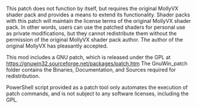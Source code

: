 This patch does not function by itself, but requires the original MollyVX shader pack and provides a means to extend its functionality.
Shader packs with this patch will maintain the license terms of the original MollyVX shader pack.
In other words, users can use the patched shaders for personal use as private modifications, but they cannot redistribute them without the permission of the original MollyVX shader pack author.
The author of the original MollyVX has pleasantly accepted.

This mod includes a GNU patch, which is released under the GPL at 
https://gnuwin32.sourceforge.net/packages/patch.htm
The GnuWin_patch folder contains the Binaries, Documentation, and Sources required for redistribution.

PowerShell script provided as a patch tool only automates the execution of patch commands, and is not subject to any software licenses, including the GPL.
